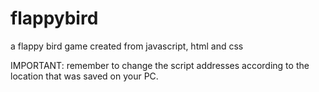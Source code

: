 # flappybird
a flappy bird game created from javascript, html and css


IMPORTANT: remember to change the script addresses according to the location that was saved on your PC.



